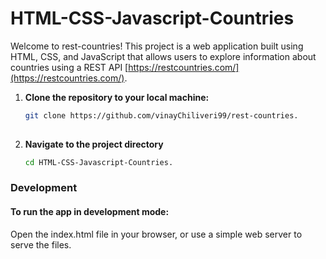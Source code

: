 # HTML-CSS-Javascript-Countries

Welcome to rest-countries! This project is a web application built using HTML, CSS, and JavaScript that allows users to explore information about countries using a REST API [https://restcountries.com/](https://restcountries.com/).


   1. **Clone the repository to your local machine:**
   
      ```bash
      git clone https://github.com/vinayChiliveri99/rest-countries.
   
   2. **Navigate to the project directory**
   
      ```bash
      cd HTML-CSS-Javascript-Countries.

### Development

#### To run the app in development mode:

Open the index.html file in your browser, or use a simple web server to serve the files.
